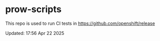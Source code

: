 # prow-scripts

This repo is used to run CI tests in https://github.com/openshift/release

Updated: 17:56 Apr 22 2025
